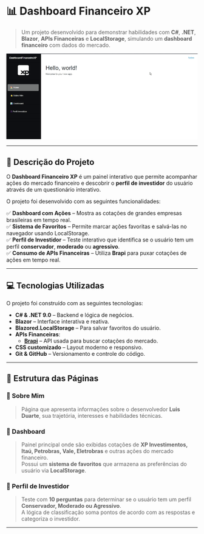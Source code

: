 # 📊 Dashboard Financeiro XP  
> Um projeto desenvolvido para demonstrar habilidades com **C#**, **.NET**, **Blazor**, **APIs Financeiras** e **LocalStorage**, simulando um **dashboard financeiro** com dados do mercado.

![Demonstração do Projeto](gif.gif)

---

## 📌 Descrição do Projeto  
O **Dashboard Financeiro XP** é um painel interativo que permite acompanhar ações do mercado financeiro e descobrir o **perfil de investidor** do usuário através de um questionário interativo.

O projeto foi desenvolvido com as seguintes funcionalidades:

✅ **Dashboard com Ações** – Mostra as cotações de grandes empresas brasileiras em tempo real.  
✅ **Sistema de Favoritos** – Permite marcar ações favoritas e salvá-las no navegador usando LocalStorage.  
✅ **Perfil de Investidor** – Teste interativo que identifica se o usuário tem um perfil **conservador**, **moderado** ou **agressivo**.  
✅ **Consumo de APIs Financeiras** – Utiliza **Brapi** para puxar cotações de ações em tempo real.  

---

## 💻 Tecnologias Utilizadas  
O projeto foi construído com as seguintes tecnologias:

- **C# & .NET 9.0** – Backend e lógica de negócios.  
- **Blazor** – Interface interativa e reativa.  
- **Blazored.LocalStorage** – Para salvar favoritos do usuário.  
- **APIs Financeiras**:
  - **[Brapi](https://brapi.dev/)** – API usada para buscar cotações do mercado.  
- **CSS customizado** – Layout moderno e responsivo.  
- **Git & GitHub** – Versionamento e controle do código.  

---

## 📂 Estrutura das Páginas  

### 📌 Sobre Mim  
> Página que apresenta informações sobre o desenvolvedor **Luis Duarte**, sua trajetória, interesses e habilidades técnicas.

### 📌 Dashboard  
> Painel principal onde são exibidas cotações de **XP Investimentos, Itaú, Petrobras, Vale, Eletrobras** e outras ações do mercado financeiro.  
> Possui um **sistema de favoritos** que armazena as preferências do usuário via **LocalStorage**.

### 📌 Perfil de Investidor  
> Teste com **10 perguntas** para determinar se o usuário tem um perfil **Conservador, Moderado ou Agressivo**.  
> A lógica de classificação soma pontos de acordo com as respostas e categoriza o investidor.

---

